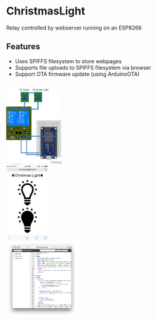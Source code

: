 # ChristmasLight
Relay controlled by webserver running on an ESP8266

## Features

 - Uses SPIFFS filesystem to store webpages
 - Supports file uploads to SPIFFS filesystem via browser
 - Support OTA firmware update (using ArduinoOTA)

</br>

<img src="/images/circuit_bb.png" alt="Circuit" height="200">

</br>

<img src="/images/screenshot.png" alt="webpage" height="200">

</br>

<img src="/images/edit.png" alt="File uploads" height="200">

